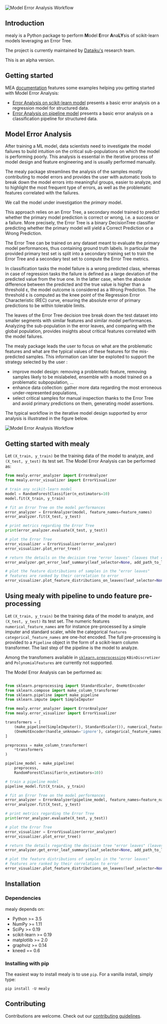 ![Model Error Analysis Workflow](https://raw.githubusercontent.com/dataiku/mealy/main/doc/_static/Logo_mealy_final.png)

## Introduction

mealy is a Python package to perform **M**odel **E**rror **A**na**LY**sis of scikit-learn models leveraging an Error Tree.

The project is currently maintained by [Dataiku's](https://www.dataiku.com/) research team.

This is an alpha version.

## Getting started

MEA [documentation](https://dataiku.github.io/mealy/) features some examples helping you getting started with Model Error Analysis:

- [Error Analysis on scikit-learn model](https://dataiku.github.io/mealy/auto_examples/plot_mealy.html) presents a basic error analysis on a regression model for structured data.
- [Error Analysis on pipeline model](https://dataiku.github.io/mealy/auto_examples/plot_mealy_pipeline.html) presents a basic error analysis on a classification pipeline for structured data.

## Model Error Analysis

After training a ML model, data scientists need to investigate the model failures to build intuition on the critical sub-populations
on which the model is performing poorly. This analysis is essential in the iterative process of model design and feature engineering
and is usually performed manually.

The mealy package streamlines the analysis of the samples mostly contributing to model errors and provides the user with
automatic tools to break down the model errors into meaningful groups, easier to analyze, and to highlight the most frequent
type of errors, as well as the problematic features correlated with the failures.

We call the model under investigation the _primary_ model.

This approach relies on an Error Tree, a secondary model trained to predict whether the primary
model prediction is correct or wrong, i.e. a success or a failure. More precisely, the Error Tree is a binary DecisionTree classifier
predicting whether the primary model will yield a Correct Prediction or a Wrong Prediction.

The Error Tree can be trained on any dataset meant to evaluate the primary model performances, thus containing ground truth labels.
In particular the provided primary test set is split into a secondary training set to train the Error Tree and a secondary test set
to compute the Error Tree metrics.

In classification tasks the model failure is a wrong predicted class, whereas in case of regression tasks the failure is
defined as a large deviation of the predicted value from the true one. In the latter case, when the absolute difference
between the predicted and the true value is higher than a threshold ε, the model outcome is considered as a Wrong Prediction.
The threshold ε is computed as the knee point of the Regression Error Characteristic (REC) curve, ensuring the absolute error
of primary predictions to be within tolerable limits.

The leaves of the Error Tree decision tree break down the test dataset into smaller segments with similar features and similar
model performances. Analyzing the sub-population in the error leaves, and comparing with the global population, provides
insights about critical features correlated with the model failures.

The mealy package leads the user to focus on what are the problematic features and what are the typical values of these features
for the mis-predicted samples. This information can later be exploited to support the strategy selected by the user :

- improve model design: removing a problematic feature, removing samples likely to be mislabeled, ensemble with a model trained
  on a problematic subpopulation, ...
- enhance data collection: gather more data regarding the most erroneous under-represented populations,
- select critical samples for manual inspection thanks to the Error Tree and avoid primary predictions on them, generating model assertions.

The typical workflow in the iterative model design supported by error analysis is illustrated in the figure below.

![Model Error Analysis Workflow](https://raw.githubusercontent.com/dataiku/mealy/main/doc/_static/mealy_flow.png?token=ACQTHLPSN7JU6AXC6OJRL4S7W2PXA)

## Getting started with mealy

Let `(X_train, y_train)` be the training data of the model to analyze, and `(X_test, y_test)` its test set.
The Model Error Analysis can be performed as:

```python
from mealy.error_analyzer import ErrorAnalyzer
from mealy.error_visualizer import ErrorVisualizer

# train any scikit-learn model
model = RandomForestClassifier(n_estimators=10)
model.fit(X_train, y_train)

# fit an Error Tree on the model performances
error_analyzer = ErrorAnalyzer(model, feature_names=feature_names)
error_analyzer.fit(X_test, y_test)

# print metrics regarding the Error Tree
print(error_analyzer.evaluate(X_test, y_test))

# plot the Error Tree
error_visualizer = ErrorVisualizer(error_analyzer)
error_visualizer.plot_error_tree()

# return the details on the decision tree "error leaves" (leaves that contain a majority of errors)
error_analyzer.get_error_leaf_summary(leaf_selector=None, add_path_to_leaves=True);

# plot the feature distributions of samples in the "error leaves"
# features are ranked by their correlation to error
error_visualizer.plot_feature_distributions_on_leaves(leaf_selector=None, top_k_features=3)

```

## Using mealy with pipeline to undo feature pre-processing

Let `(X_train, y_train)` be the training data of the model to analyze, and `(X_test, y_test)` its test set.
The numeric features `numerical_feature_names` are for instance pre-processed by a simple imputer and standard scaler,
while the categorical `features categorical_feature_names` are one-hot encoded.
The full pre-processing is provided to a `Pipeline` object in the form of a scikit-learn column transformer.
The last step of the pipeline is the model to analyze.

Among the transfomers available in [`sklearn.preprocessing`](https://scikit-learn.org/stable/modules/classes.html#module-sklearn.preprocessing)
`KBinDiscretizer` and `PolynomialFeatures` are currently not supported.

The Model Error Analysis can be performed as:

```python

from sklearn.preprocessing import StandardScaler, OneHotEncoder
from sklearn.compose import make_column_transformer
from sklearn.pipeline import make_pipeline
from sklearn.impute import SimpleImputer

from mealy.error_analyzer import ErrorAnalyzer
from mealy.error_visualizer import ErrorVisualizer

transformers = [
    (make_pipeline(SimpleImputer(), StandardScaler()), numerical_feature_names),
    (OneHotEncoder(handle_unknown='ignore'), categorical_feature_names)
]

preprocess = make_column_transformer(
    *transformers
)

pipeline_model = make_pipeline(
    preprocess,
    RandomForestClassifier(n_estimators=10))

# train a pipeline model
pipeline_model.fit(X_train, y_train)

# fit an Error Tree on the model performances
error_analyzer = ErrorAnalyzer(pipeline_model, feature_names=feature_names)
error_analyzer.fit(X_test, y_test)

# print metrics regarding the Error Tree
print(error_analyzer.evaluate(X_test, y_test))

# plot the Error Tree
error_visualizer = ErrorVisualizer(error_analyzer)
error_visualizer.plot_error_tree()

# return the details regarding the decision tree "error leaves" (leaves that contain a majority of errors)
error_analyzer.get_error_leaf_summary(leaf_selector=None, add_path_to_leaves=True);

# plot the feature distributions of samples in the "error leaves"
# features are ranked by their correlation to error
error_visualizer.plot_feature_distributions_on_leaves(leaf_selector=None, top_k_features=3)

```

## Installation

### Dependencies

mealy depends on:

- Python >= 3.5
- NumPy >= 1.11
- SciPy >= 0.19
- scikit-learn >= 0.19
- matplotlib >= 2.0
- graphviz >= 0.14
- kneed == 0.6

### Installing with pip

The easiest way to install mealy is to use `pip`. For a vanilla install, simply type:

    pip install -U mealy

## Contributing

Contributions are welcome. Check out our [contributing guidelines](CONTRIBUTING.md).
